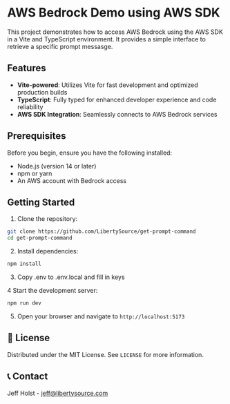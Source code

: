 # AWS Bedrock Demo using AWS SDK 

This project demonstrates how to access AWS Bedrock using the AWS SDK in a Vite and TypeScript environment. It provides a simple interface to retrieve a specific prompt messasge.

## Features

- **Vite-powered**: Utilizes Vite for fast development and optimized production builds
- **TypeScript**: Fully typed for enhanced developer experience and code reliability
- **AWS SDK Integration**: Seamlessly connects to AWS Bedrock services

## Prerequisites

Before you begin, ensure you have the following installed:

- Node.js (version 14 or later)
- npm or yarn
- An AWS account with Bedrock access

## Getting Started

1. Clone the repository:

```bash
git clone https://github.com/LibertySource/get-prompt-command 
cd get-prompt-command 
```

2. Install dependencies:

```bash
npm install
```

3. Copy .env to .env.local and fill in keys

4 Start the development server:

```bash
npm run dev
```

5. Open your browser and navigate to `http://localhost:5173`

## 📜 License

Distributed under the MIT License. See `LICENSE` for more information.

## 📞 Contact

Jeff Holst - jeff@libertysource.com  